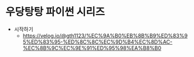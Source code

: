 # 우당탕탕 파이썬 시리즈

- 시작하기
  - https://velog.io/@gth1123/%EC%9A%B0%EB%8B%B9%ED%83%95%ED%83%95-%ED%8C%8C%EC%9D%B4%EC%8D%AC-%EC%8B%9C%EC%9E%91%ED%95%98%EA%B8%B0
